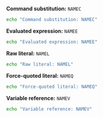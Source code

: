 **Command substitution:** `NAMEC`
```bash
echo "Command substitution: NAMEC"
```

**Evaluated expression:** `NAMEE`
```bash
echo "Evaluated expression: NAMEE"
```

**Raw literal:** `NAMEL`
```bash
echo "Raw literal: NAMEL"
```

**Force-quoted literal:** `NAMEQ`
```bash
echo "Force-quoted literal: NAMEQ"
```

**Variable reference:** `NAMEV`
```bash
echo "Variable reference: NAMEV"
```
